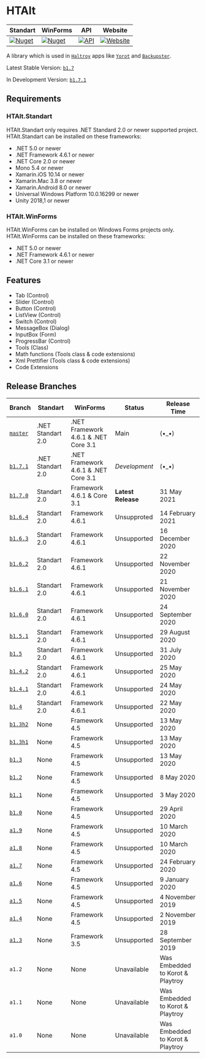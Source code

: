 # HTAlt
|Standart|WinForms|API|Website|
|-|-|-|-|
|[![Nuget](https://img.shields.io/nuget/dt/HTAlt.Standart?label=Nuget&style=for-the-badge)](https://www.nuget.org/packages/HTAlt.Standart)|[![Nuget](https://img.shields.io/nuget/dt/HTAlt.WinForms?label=Nuget&style=for-the-badge)](https://www.nuget.org/packages/HTAlt.WinForms)| [![API](https://img.shields.io/badge/HTAlt-API%20Docs-blue?style=for-the-badge)](http://htalt.haltroy.com) | [![Website](https://img.shields.io/badge/haltroy-Website-blue?style=for-the-badge)](https://haltroy.com) |



A library which is used in [`Haltroy`](http://haltroy.com) apps like [`Yorot`](https://github.com/haltroy/Yorot) and [`Backupster`](https://haltroy.com/Backupster.html).

Latest Stable Version: [`b1.7`](https://github.com/Haltroy/HTAlt/releases/tag/b1.7.0)

In Development Version: [`b1.7.1`](https://github.com/Haltroy/HTAlt/releases/tag/b1.7.1)

## Requirements
### HTAlt.Standart
HTAlt.Standart only requires .NET Standard 2.0 or newer supported project. HTAlt.Standart can be installed on these frameworks:
 - .NET 5.0 or newer
 - .NET Framework 4.6.1 or newer
 - .NET Core 2.0 or newer
 - Mono 5.4 or newer
 - Xamarin.iOS 10.14 or newer
 - Xamarin.Mac 3.8 or newer
 - Xamarin.Android 8.0 or newer
 - Universal Windows Platform 10.0.16299 or newer
 - Unity 2018,1 or newer

### HTAlt.WinForms
HTAlt.WinForms can be installed on Windows Forms projects only. HTAlt.WinForms can be installed on these frameworks:
 - .NET 5.0 or newer
 - .NET Framework 4.6.1 or newer
 - .NET Core 3.1 or newer

## Features
 - Tab (Control)
 - Slider (Control)
 - Button (Control)
 - ListView (Control)
 - Switch (Control)
 - MessageBox (Dialog)
 - InputBox (Form)
 - ProgressBar (Control)
 - Tools (Class)
 - Math functions (Tools class & code extensions) 
 - Xml Prettifier (Tools class & code extensions)
 - Code Extensions

 ## Release Branches

| Branch                                                               | Standart | WinForms | Status | Release Time |
|----------------------------------------------------------------------|---------------|---------------------|----------|------------|
| [`master`](https://github.com/haltroy/htalt)              | .NET Standart 2.0 | .NET Framework 4.6.1 & .NET Core 3.1 | Main | (•_•) |
| [`b1.7.1`](https://github.com/haltroy/htalt/tree/b1.7.1) | .NET Standart 2.0 | .NET Framework 4.6.1 & .NET Core 3.1 | *Development* | (•_•) |
| [`b1.7.0`](https://github.com/haltroy/htalt/tree/b1.7.0) | Standart 2.0 | Framework 4.6.1 & Core 3.1 | **Latest Release** | 31 May 2021 |
| [`b1.6.4`](https://github.com/haltroy/htalt/tree/b1.6.4) | Standart 2.0 | Framework 4.6.1 | Unsupproted | 14 February 2021 |
| [`b1.6.3`](https://github.com/haltroy/htalt/tree/b1.6.3) | Standart 2.0 | Framework 4.6.1 | Unsupported | 16 December 2020 |
| [`b1.6.2`](https://github.com/haltroy/htalt/tree/b1.6.2) | Standart 2.0 | Framework 4.6.1 | Unsupported | 22 November 2020 |
| [`b1.6.1`](https://github.com/haltroy/htalt/tree/b1.6.1) | Standart 2.0 | Framework 4.6.1 | Unsupported | 21 November 2020 |
| [`b1.6.0`](https://github.com/haltroy/htalt/tree/b1.6.0) | Standart 2.0 | Framework 4.6.1 | Unsupported | 24 September 2020 |
| [`b1.5.1`](https://github.com/haltroy/htalt/tree/b1.5.1) | Standart 2.0 | Framework 4.6.1 | Unsupported | 29 August 2020 |
| [`b1.5`](https://github.com/haltroy/htalt/tree/b1.5) | Standart 2.0 | Framework 4.6.1 | Unsupported | 31 July 2020 |
| [`b1.4.2`](https://github.com/haltroy/htalt/tree/b1.4.2) | Standart 2.0 | Framework 4.6.1 | Unsupported | 25 May 2020 |
| [`b1.4.1`](https://github.com/haltroy/htalt/tree/b1.4.1) | Standart 2.0 | Framework 4.6.1 | Unsupported | 24 May 2020 |
| [`b1.4`](https://github.com/haltroy/htalt/tree/b1.4) | Standart 2.0 | Framework 4.6.1 | Unsupported | 22 May 2020 |
| [`b1.3h2`](https://github.com/haltroy/htalt/tree/b1.3h2) | None | Framework 4.5 | Unsupported | 13 May 2020 |
| [`b1.3h1`](https://github.com/haltroy/htalt/tree/b1.3h1) | None | Framework 4.5 | Unsupported | 13 May 2020 |
| [`b1.3`](https://github.com/haltroy/htalt/tree/b1.3) | None | Framework 4.5 | Unsupported | 13 May 2020 |
| [`b1.2`](https://github.com/haltroy/htalt/tree/b1.2) | None | Framework 4.5 | Unsupported | 8 May 2020 |
| [`b1.1`](https://github.com/haltroy/htalt/tree/b1.1) | None | Framework 4.5 | Unsupported | 3 May 2020 |
| [`b1.0`](https://github.com/haltroy/htalt/tree/b1.0) | None | Framework 4.5 | Unsupported | 29 April 2020 |
| [`a1.9`](https://github.com/haltroy/htalt/tree/a1.9) | None | Framework 4.5 | Unsupported | 10 March 2020 |
| [`a1.8`](https://github.com/haltroy/htalt/tree/a1.8) | None | Framework 4.5 | Unsupported | 10 March 2020 |
| [`a1.7`](https://github.com/haltroy/htalt/tree/a1.7) | None | Framework 4.5 | Unsupported | 24 February 2020 |
| [`a1.6`](https://github.com/haltroy/htalt/tree/a1.6) | None | Framework 4.5 | Unsupported | 9 January 2020 |
| [`a1.5`](https://github.com/haltroy/htalt/tree/a1.5) | None | Framework 4.5 | Unsupported | 4 November 2019 |
| [`a1.4`](https://github.com/haltroy/htalt/tree/a1.4) | None | Framework 4.5 | Unsupported | 2 November 2019 |
| [`a1.3`](https://github.com/haltroy/htalt/tree/a1.4) | None | Framework 3.5 | Unsupported | 28 September 2019 |
| `a1.2` | None | None | Unavailable | Was Embedded to Korot & Playtroy |
| `a1.1` | None | None | Unavailable | Was Embedded to Korot & Playtroy |
| `a1.0` | None | None | Unavailable | Was Embedded to Korot & Playtroy |

